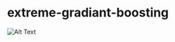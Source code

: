 # extreme-gradiant-boosting
![Alt Text](https://github.com/junaidnaeem-carleton/extreme-gradiant-boosting/edit/main/demo_project.ipynb)
